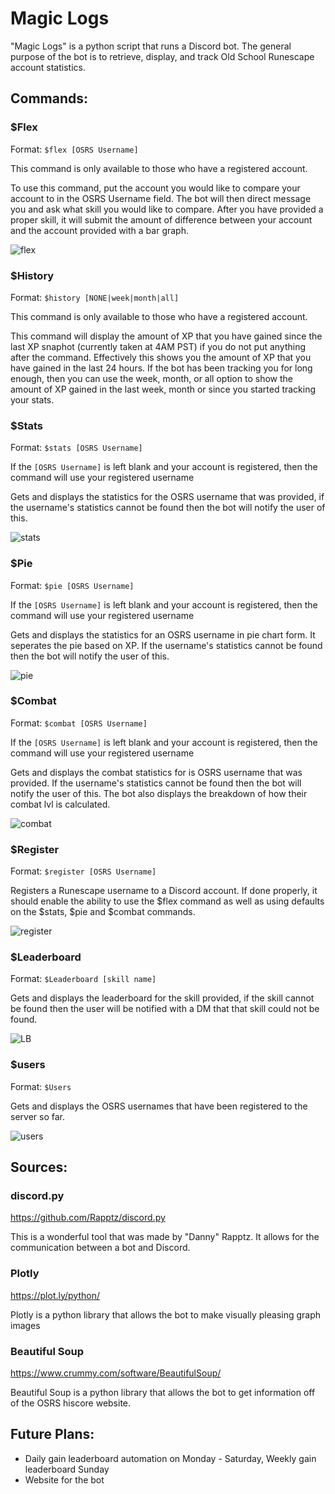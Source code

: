 # Magic Logs
"Magic Logs" is a python script that runs a Discord bot. The general purpose of the bot is to retrieve, display, and track Old School Runescape account statistics.  

## Commands:
### $Flex
Format: `$flex [OSRS Username]`

This command is only available to those who have a registered account.

To use this command, put the account you would like to compare your account to in the OSRS Username field. The bot will then direct message you and ask what skill you would like to compare. After you have provided a proper skill, it will submit the amount of difference between your account and the account provided with a bar graph.

![flex](https://i.imgur.com/dJxtczj.png)
### $History
Format: `$history [NONE|week|month|all]`

This command is only available to those who have a registered account.

This command will display the amount of XP that you have gained since the last XP snaphot (currently taken at 4AM PST) if you do not put anything after the command. Effectively this shows you the amount of XP that you have gained in the last 24 hours. If the bot has been tracking you for long enough, then you can use the week, month, or all option to show the amount of XP gained in the last week, month or since you started tracking your stats.
### $Stats
Format: `$stats [OSRS Username]`

If the `[OSRS Username]` is left blank and your account is registered, then the command will use your registered username

Gets and displays the statistics for the OSRS username that was provided, if the username's statistics cannot be found then the bot will notify the user of this.

![stats](https://i.imgur.com/WxwJOrx.png)
### $Pie
Format: `$pie [OSRS Username]`

If the `[OSRS Username]` is left blank and your account is registered, then the command will use your registered username

Gets and displays the statistics for an OSRS username in pie chart form. It seperates the pie based on XP. If the username's statistics cannot be found then the bot will notify the user of this.

![pie](https://i.imgur.com/pUfDwct.png)


### $Combat
Format: `$combat [OSRS Username]`

If the `[OSRS Username]` is left blank and your account is registered, then the command will use your registered username

Gets and displays the combat statistics for is OSRS username that was provided. If the username's statistics cannot be found then the bot will notify the user of this. The bot also displays the breakdown of how their combat lvl is calculated.

![combat](https://i.imgur.com/gaHxJIG.png)
### $Register
Format: `$register [OSRS Username]`

Registers a Runescape username to a Discord account. If done properly, it should enable the ability to use the $flex command as well as using defaults on the $stats, $pie and $combat commands.

![register](https://i.imgur.com/BTjCDFJ.png)
### $Leaderboard
Format: `$Leaderboard [skill name]`

Gets and displays the leaderboard for the skill provided, if the skill cannot be found then the user will be notified with a DM that that skill could not be found.

![LB](https://i.imgur.com/HaCKXvI.png)
### $users
Format: `$Users`

Gets and displays the OSRS usernames that have been registered to the server so far.

![users](https://i.imgur.com/6sFOjtl.png)
## Sources:
### discord.py
https://github.com/Rapptz/discord.py

This is a wonderful tool that was made by "Danny" Rapptz. It allows for the communication between a bot and Discord.
### Plotly
https://plot.ly/python/

Plotly is a python library that allows the bot to make visually pleasing graph images
### Beautiful Soup
https://www.crummy.com/software/BeautifulSoup/

Beautiful Soup is a python library that allows the bot to get information off of the OSRS hiscore website.

## Future Plans:
- Daily gain leaderboard automation on Monday - Saturday, Weekly gain leaderboard Sunday
- Website for the bot
